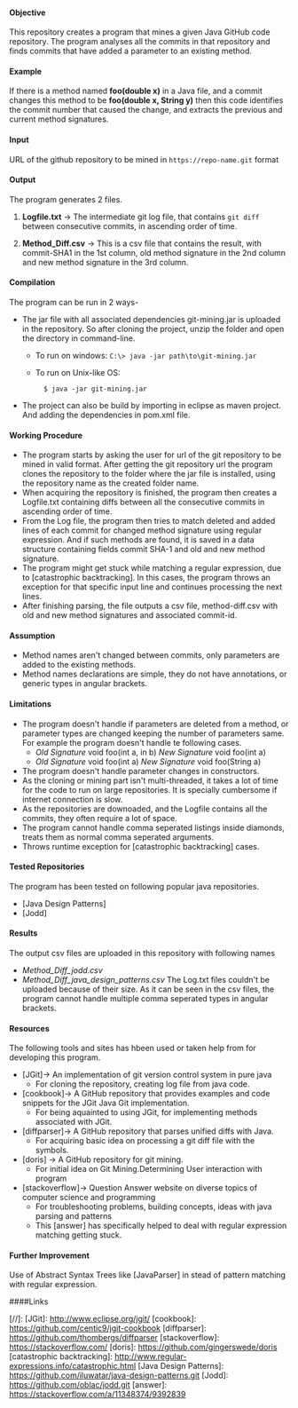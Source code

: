 #### Objective
This repository creates a program that mines a given Java GitHub code repository. The program analyses all the commits in that repository and finds commits that have added a parameter to an existing method. 

#### Example
If there is a method named **foo(double x)** in a Java file, and a commit changes this method to be **foo(double x, String y)** then this code identifies the commit number that caused the change, and extracts the previous and current method signatures.
#### Input
URL of the github repository to be mined in `https://repo-name.git` format 
#### Output
The program generates 2 files.
1) **Logfile.txt** -> The intermediate git log file, that contains `git diff` between consecutive commits, in ascending order of time. 

2) **Method_Diff.csv** -> This is a csv file that contains the result, with commit-SHA1 in the 1st column, old method signature in the 2nd column and new method signature in the 3rd column. 

#### Compilation
The program can be run in 2 ways-
- The jar file with all associated dependencies git-mining.jar is uploaded in the repository. So after cloning the project, unzip the folder and open the directory in command-line.
    - To run on windows:
            `C:\> java -jar path\to\git-mining.jar`
	
    - To run on Unix-like OS:

	        $ java -jar git-mining.jar
- The project can also be build by importing in eclipse as maven project. And adding the dependencies in pom.xml file.

#### Working Procedure

- The program starts by asking the user for url of the git repository to be mined in valid format. After getting the git repository url the program clones the repository to the folder where the jar file is installed, using the repository name as the created folder name. 
- When acquiring the repository is finished, the program then creates a Logfile.txt containing diffs between all the consecutive commits in ascending order of time. 
-  From the Log file, the program then tries to match deleted and added lines of each commit for changed method signature using regular expression. And if such methods are found, it is saved in a data structure containing fields commit SHA-1 and old and new method signature.
-  The program might get stuck while matching a regular expression, due to [catastrophic backtracking]. In this cases, the program throws an exception for that specific input line and continues processing the next lines.
- After finishing parsing, the file outputs a csv file, method-diff.csv with old and new method signatures and associated commit-id.

#### Assumption

- Method names aren't changed between commits, only parameters are added to the existing methods. 
- Method names declarations are simple, they do not have annotations, or generic types in angular brackets. 
#### Limitations
- The program doesn't handle if parameters are deleted from a method, or parameter types are changed keeping the number of parameters same. For example the program doesn't handle te following cases.
    - *Old Signature* void foo(int a, in b)
        *New Signature* void foo(int a)
    - *Old Signature* void foo(int a)
         *New Signature* void foo(String a)
- The program doesn't handle parameter changes in constructors.
- As the cloning or mining part isn't multi-threaded, it takes a lot of time for the code to run on large repositories. It is specially cumbersome if internet connection is slow.
- As the repositories are downoaded, and the Logfile contains all the commits, they often require a lot of space.
- The program cannot handle comma seperated listings inside diamonds, treats them as normal comma seperated arguments.
- Throws runtime exception for [catastrophic backtracking]  cases.

#### Tested Repositories
The program has been tested on following popular java repositories.
- [Java Design Patterns]
- [Jodd]

#### Results
The output csv files are uploaded in this repository with following names
- *Method_Diff_jodd.csv*
- *Method_Diff_java_design_patterns.csv*
The Log.txt files couldn't be uploaded because of their size. 
 As it can be seen in the csv files, the program cannot handle multiple comma seperated types in angular brackets.
#### Resources
The following tools and sites has hbeen used or taken help from for developing this program.

* [JGit]-> An implementation of git version control system in pure java
    * For cloning the repository, creating log file from java code.
* [cookbook]-> A GitHub repository that provides examples and code snippets for the JGit Java Git implementation.
    * For being aquainted to using JGit, for implementing methods associated with JGit.
* [diffparser]-> A GitHub repository that parses unified diffs with Java.
    * For acquiring basic idea on processing a git diff file with the symbols.
* [doris] -> A GitHub repository for git mining.
    * For initial idea on Git Mining.Determining User interaction with program
* [stackoverflow]-> Question Answer website on diverse topics of computer science and programming
    * For troubleshooting problems, building concepts, ideas with java parsing and patterns     
    * This [answer] has specifically helped to deal with regular expression matching getting stuck.

#### Further Improvement

Use of Abstract Syntax Trees like [JavaParser] in stead of pattern matching with regular expression.

####Links

[//]:
   [JGit]: <http://www.eclipse.org/jgit/>
   [cookbook]: <https://github.com/centic9/jgit-cookbook>
   [diffparser]: <https://github.com/thombergs/diffparser>
   [stackoverflow]: <https://stackoverflow.com/>
   [doris]: <https://github.com/gingerswede/doris>
   [catastrophic backtracking]: <http://www.regular-expressions.info/catastrophic.html>
   [Java Design Patterns]: <https://github.com/iluwatar/java-design-patterns.git>
   [Jodd]: <https://github.com/oblac/jodd.git>
   [answer]: <https://stackoverflow.com/a/11348374/9392839>
